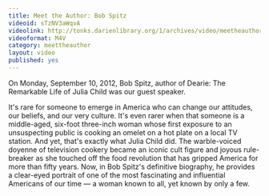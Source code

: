 ```yaml
---
title: Meet the Author: Bob Spitz
videoid: sTzNV3aWqvA
videolink: http://tonks.darienlibrary.org/1/archives/video/meetheauthor/20120910_bob_spitz.m4v
videoformat: M4V
category: meettheauthor
layout: video
published: yes
---
```


On Monday, September 10, 2012, Bob Spitz, author of Dearie: The Remarkable Life of Julia Child was our guest speaker. 

It's rare for someone to emerge in America who can change our attitudes, our beliefs, and our very culture. It's even rarer when that someone is a middle-aged, six-foot three-inch woman whose first exposure to an unsuspecting public is cooking an omelet on a hot plate on a local TV station. And yet, that's exactly what Julia Child did. The warble-voiced doyenne of television cookery became an iconic cult figure and joyous rule-breaker as she touched off the food revolution that has gripped America for more than fifty years. Now, in Bob Spitz's definitive biography, he provides a clear-eyed portrait of one of the most fascinating and influential Americans of our time — a woman known to all, yet known by only a few.